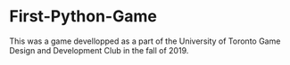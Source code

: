 # First-Python-Game
This was a game devellopped as a part of the University of Toronto Game Design and Development Club in the fall of 2019.



